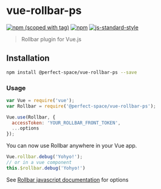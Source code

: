 # vue-rollbar-ps

[![npm (scoped with tag)](https://img.shields.io/npm/v/vue-rollbar-ps/latest.svg?style=flat-square)](https://npmjs.com/package/vue-rollbar-ps)
[![npm](https://img.shields.io/npm/dt/vue-rollbar-ps.svg?style=flat-square)](https://npmjs.com/package/vue-rollbar-ps)
[![js-standard-style](https://img.shields.io/badge/code_style-standard-brightgreen.svg?style=flat-square)](http://standardjs.com)

> Rollbar plugin for Vue.js

## Installation

```bash
npm install @perfect-space/vue-rollbar-ps --save
```

### Usage

```javascript
var Vue = require('vue');
var Rollbar = require('@perfect-space/vue-rollbar-ps');

Vue.use(Rollbar, {
  accessToken: 'YOUR_ROLLBAR_FRONT_TOKEN',
  ...options
});
```

You can now use Rollbar anywhere in your Vue app.

```javascript
Vue.rollbar.debug('Yohyo!');
// or in a vue component
this.$rollbar.debug('Yohyo!')
```

See [Rollbar javascript documentation](https://rollbar.com/docs/notifier/rollbar.js/) for options

